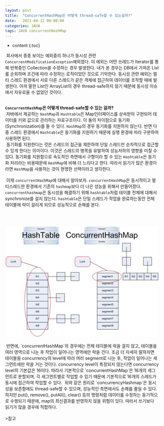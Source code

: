 ```yaml
---
layout: post
title:  "ConcurrentHashMap은 어떻게 thread-safe할 수 있는걸까?"
date:   2021-04-12 00:00:00
categories: JAVA
tags: JAVA concurrentHashMap
---
```

* content
{:toc}

&nbsp;회사에서 종종 보이는 예외중의 하나가 동시성 관련 `ConcurrentModificationException`예외였다. 이 예외는 어떤 쓰레드가 Iterator를 통해 반복중인 Collection을 수정하는 경우 발생한다. 내가 본 경우는 DB에서 가져온 List를 순회하며 조건에 따라 수정하는 로직이었던 것으로 기억한다. 동시성 관련 예외는 멀티 스레드 환경에서 서로 다른 스레드가 같은 객체에 접근하여 데이터를 조작할 때에 발생한다. 아까 말한 List인 ArrayList의 경우 thread-safe하지 않기 때문에 동시성 이슈에서 자유로울 수 없었던 것이다.   
<br>


<strong>`ConcurrentHashMap`은 어떻게 thread-safe할 수 있는 걸까? </strong><br>
&nbsp;자바에서 제공하는 `HashMap`과 `Hashtable`은 Map인터페이스를 상속받아 구현되어 데이터를 키와 값으로 관리하는 자료구조이다.
이 둘의 차이점으로 동기화(Synchronization)를 들 수 있다. `HashMap`의 경우 동기화를 지원하지 않는다.
반면 다중 스레드 환경에서 `Hashtable`은 동기화를 지원하기 때문에 실행 환경에 따라 구분하여 사용하면 된다.   
&nbsp;동기화를 지원한다는 것은 스레드의 접근을 제한하여 단일 스레드만 순차적으로 접근할 수 있게 한다는 의미이다. 이것은 스레드의 병목을 유발하여 성능저하의 영향을 미칠 수 있다. 
동기화를 지원함으로 속도적인 측면에서 구형이라 할 수 있는 `Hashtable`은 동기화 처리라는 비용때문에 `HashMap`에 비해 더 느리다고 한다.
따라서 읽기가 많은 환경이라면 `HashMap`을 사용하는 것이 현명한 선택이라고 생각한다.   
<br>
&nbsp;이제 `concurrentHashMap`에 대해서 알아보자. `concurrentHashMap`은 동시적이고 멀티스레드한 환경에서 기존의 `hashmap`보다 더 나은 성능을 위해서 만들어졌다. `concurrenthashmap`은 동시성을 해결하기 위해 `hashtable`처럼 테이블 전체에 대해서 synchronize를 걸지 않는다. `hashtable`은 단일 스레드가 작업을 완료하는동안 전체 테이블에 락이 걸리게 되므로 성능적으로 손해를 본다.   

<br><br>
<div style="text-align:center;">
<img src="/../img/concurrentHashmap.jpg">
</div>
<br>
&nbsp;반면에, `concurrentHashMap`의 경우에는 전체 테이블에 락을 걸지 않고, 테이블을 여러 영역으로 나눈 후 작업이 일어나는 영역에만 락을 건다. 조금 더 자세히 말하자면 테이블을 concurrency의 level에 따라 여러 segment로 나눈 후, 작업이 일어나는 세그먼트에만 락을 거는 것이다.   
concurrency level이 특정되지 않는다면 concurrency level의 기본값은 16이다. 따라서 기본적으로 `concurrentHashMap`은 16개의 세그먼트로 분할되며, 각 세그먼트별로 작업할 수 있기 때문에 기본적으로 16개의 스레드가 동시에 접근하여 작업할 수 있다.   
&nbsp;위와 같은 원리로 `concurrencyHashmap`은 동시성을 보존함에도 thread-safe할 수 있으며, 성능적인 측면에서도 손해를 줄일 수 있다. 
하지만 put(), remove(), putAll(), clear() 등의 명령처럼 데이터를 수정하는 동기적으로 수행되기 때문에, map의 최신결과를 반영하지 않을 위험이 있다. 따라서 쓰기보다 읽기가 많을 경우에 적합하다.   
<br><br>
>참고 <br><https://www.geeksforgeeks.org/concurrenthashmap-in-java/><br><https://docs.oracle.com/javase/8/docs/api/java/util/concurrent/ConcurrentHashMap.html#ConcurrentHashMap-int-float-int-><br><https://dzone.com/articles/how-concurrenthashmap-works-internally-in-java><br><https://www.programmersought.com/article/51364737979/><br><https://odol87.tistory.com/3><br><https://www.programmersought.com/article/51364737979/>
